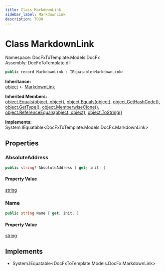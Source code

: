 ```yaml
---
title: Class MarkdownLink
sidebar_label: MarkdownLink
description: TODO
---
```


# Class MarkdownLink
Namespace: DocFxToTemplate.Models.DocFx   
Assembly: DocFxToTemplate.dll
    
   

```csharp title="T:\Projekty\DocFxToTemplate\src\DocFxToTemplate\Models\ItemViewModel.cs#63" 
public record MarkdownLink : IEquatable<MarkdownLink>
```

**Inheritance:**   
[object](https://learn.microsoft.com/dotnet/api/system.object) &lt;- 
[MarkdownLink](../DocFxToTemplate.Models.DocFx/MarkdownLink)   

**Inherited Members:**   
[object.Equals(object, object)](https://learn.microsoft.com/dotnet/api/system.object.equals#system-object-equals(system-object-system-object)), [object.Equals(object)](https://learn.microsoft.com/dotnet/api/system.object.equals#system-object-equals(system-object)), [object.GetHashCode()](https://learn.microsoft.com/dotnet/api/system.object.gethashcode), [object.GetType()](https://learn.microsoft.com/dotnet/api/system.object.gettype), [object.MemberwiseClone()](https://learn.microsoft.com/dotnet/api/system.object.memberwiseclone), [object.ReferenceEquals(object, object)](https://learn.microsoft.com/dotnet/api/system.object.referenceequals), [object.ToString()](https://learn.microsoft.com/dotnet/api/system.object.tostring)   

**Implements:**   
System.IEquatable\<DocFxToTemplate.Models.DocFx.MarkdownLink\>   

## Properties
### AbsoluteAddress
   
            
```csharp title="T:\Projekty\DocFxToTemplate\src\DocFxToTemplate\Models\ItemViewModel.cs#63"
public string? AbsoluteAddress { get; init; }
```   

#### Property Value
[string](https://learn.microsoft.com/dotnet/api/system.string)   
   
### Name
   
            
```csharp title="T:\Projekty\DocFxToTemplate\src\DocFxToTemplate\Models\ItemViewModel.cs#63"
public string Name { get; init; }
```   

#### Property Value
[string](https://learn.microsoft.com/dotnet/api/system.string)   
   
   

   

   

   

## Implements
* System.IEquatable\<DocFxToTemplate.Models.DocFx.MarkdownLink\>
   

   